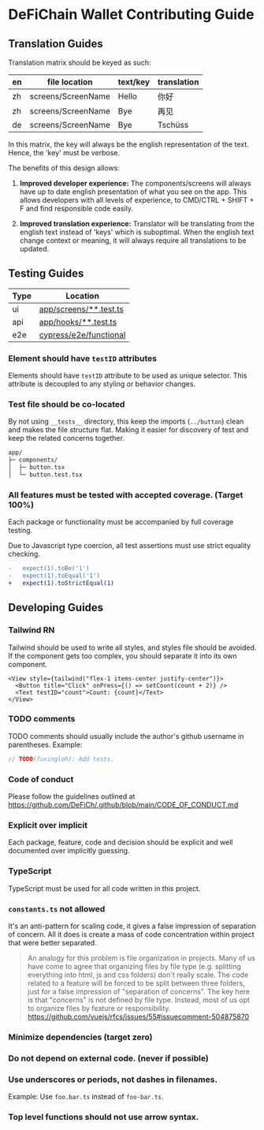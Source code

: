 # DeFiChain Wallet Contributing Guide

## Translation Guides

Translation matrix should be keyed as such:

| en  | file location      | text/key | translation |
| --- | ------------------ | -------- | ----------- |
| zh  | screens/ScreenName | Hello    | 你好        |
| zh  | screens/ScreenName | Bye      | 再见        |
| de  | screens/ScreenName | Bye      | Tschüss     |

In this matrix, the key will always be the english representation of the text. Hence, the 'key' must be verbose.

The benefits of this design allows:

1. **Improved developer experience:**
   The components/screens will always have up to date english presentation of what you see on the app. This allows
   developers with all levels of experience, to CMD/CTRL + SHIFT + F and find responsible code easily.

2. **Improved translation experience:**
   Translator will be translating from the english text instead of 'keys' which is suboptimal. When the english text
   change context or meaning, it will always require all translations to be updated.

## Testing Guides

| Type | Location                                                    |
| ---- | ----------------------------------------------------------- |
| ui   | [app/screens/\*\*.test.ts](mobile-app/app/screens)          |
| api  | [app/hooks/\*\*.test.ts](mobile-app/app/hooks)              |
| e2e  | [cypress/e2e/functional](mobile-app/cypress/e2e/functional) |

### Element should have `testID` attributes

Elements should have `testID` attribute to be used as unique selector. This attribute is decoupled to any styling or
behavior changes.

### Test file should be co-located

By not using `__tests__` directory, this keep the imports (`../button`) clean and makes the file structure flat. Making
it easier for discovery of test and keep the related concerns together.

```txt
app/
├─ components/
│  ├─ button.tsx
│  └─ button.test.tsx
```

### All features must be tested with accepted coverage. (Target 100%)

Each package or functionality must be accompanied by full coverage testing.

Due to Javascript type coercion, all test assertions must use strict equality checking.

```diff
-   expect(1).toBe('1')
-   expect(1).toEqual('1')
+   expect(1).toStrictEqual(1)
```

## Developing Guides

### Tailwind RN

Tailwind should be used to write all styles, and styles file should be avoided. If the component gets too complex, you
should separate it into its own component.

```tsx
<View style={tailwind("flex-1 items-center justify-center")}>
  <Button title="Click" onPress={() => setCount(count + 2)} />
  <Text testID="count">Count: {count}</Text>
</View>
```

### TODO comments

TODO comments should usually include the author's github username in parentheses. Example:

```ts
// TODO(fuxingloh): Add tests.
```

### Code of conduct

Please follow the guidelines outlined at https://github.com/DeFiCh/.github/blob/main/CODE_OF_CONDUCT.md

### Explicit over implicit

Each package, feature, code and decision should be explicit and well documented over implicitly guessing.

### TypeScript

TypeScript must be used for all code written in this project.

### `constants.ts` not allowed

It's an anti-pattern for scaling code, it gives a false impression of separation of concern. All it does is create a
mass of code concentration within project that were better separated.

> An analogy for this problem is file organization in projects. Many of us have come to agree that organizing files by
> file type (e.g. splitting everything into html, js and css folders) don't really scale. The code related to a feature
> will be forced to be split between three folders, just for a false impression of "separation of concerns". The key
> here is that "concerns" is not defined by file type. Instead, most of us opt to organize files by feature or
> responsibility. https://github.com/vuejs/rfcs/issues/55#issuecomment-504875870

### Minimize dependencies (target zero)

### Do not depend on external code. (never if possible)

### Use underscores or periods, not dashes in filenames.

Example: Use `foo.bar.ts` instead of `foo-bar.ts`.

### Top level functions should not use arrow syntax.
